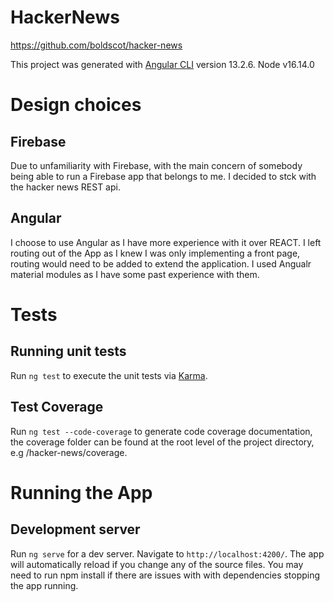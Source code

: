 # HackerNews
https://github.com/boldscot/hacker-news

This project was generated with [Angular CLI](https://github.com/angular/angular-cli) version 13.2.6.
Node v16.14.0

# Design choices
## Firebase
Due to unfamiliarity with Firebase, with the main concern of somebody being able to run a Firebase app that belongs to me. I decided to stck with the hacker news REST api.
## Angular
I choose to use Angular as I have more experience with it over REACT.
I left routing out of the App as I knew I was only implementing a front page, routing would need to be added to extend the application.
I used Angualr material modules as I have some past experience with them.

# Tests
## Running unit tests

Run `ng test` to execute the unit tests via [Karma](https://karma-runner.github.io).

## Test Coverage

Run `ng test --code-coverage` to generate code coverage documentation, the coverage folder can be found at the root level of the project directory, e.g /hacker-news/coverage.

# Running the App
## Development server

Run `ng serve` for a dev server. Navigate to `http://localhost:4200/`. The app will automatically reload if you change any of the source files. You may need to run npm install if there are issues with with dependencies stopping the app running.
